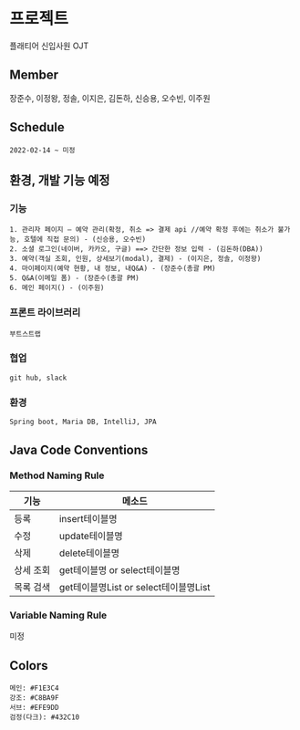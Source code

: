 # 프로젝트
플래티어 신입사원 OJT

## Member
장준수, 이정왕, 정솔, 이지은, 김돈하, 신승용, 오수빈, 이주원

## Schedule
```
2022-02-14 ~ 미정
```

## 환경, 개발 기능 예정
### 기능
```
1. 관리자 페이지 – 예약 관리(확정, 취소 => 결제 api //예약 확정 후에는 취소가 불가능, 호텔에 직접 문의) - (신승용, 오수빈)
2. 소셜 로그인(네이버, 카카오, 구글) ==> 간단한 정보 입력 - (김돈하(DBA))
3. 예약(객실 조회, 인원, 상세보기(modal), 결제) - (이지은, 정솔, 이정왕)
4. 마이페이지(예약 현황, 내 정보, 내Q&A) - (장준수(총괄 PM)
5. Q&A(이메일 폼) - (장준수(총괄 PM)
6. 메인 페이지() - (이주원)
```
### 프론트 라이브러리
```
부트스트랩
```
### 협업
```
git hub, slack
```
### 환경
```
Spring boot, Maria DB, IntelliJ, JPA
```
## Java Code Conventions
### Method Naming Rule
기능|메소드
---|---|
등록|insert테이블명|
수정|update테이블명|
삭제|delete테이블명|
상세 조회|get테이블명 or select테이블명|
목록 검색|get테이블명List or select테이블명List|

### Variable Naming Rule
미정

## Colors
```
메인: #F1E3C4
강조: #C8BA9F
서브: #EFE9DD
검정(다크): #432C10
```
